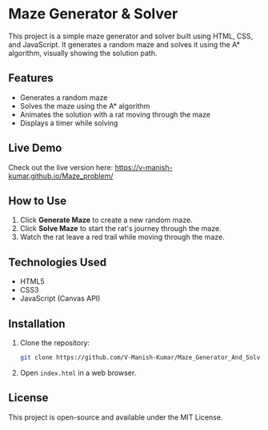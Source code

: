 # Maze Generator & Solver

This project is a simple maze generator and solver built using HTML, CSS, and JavaScript. It generates a random maze and solves it using the A* algorithm, visually showing the solution path.

## Features
- Generates a random maze
- Solves the maze using the A* algorithm
- Animates the solution with a rat moving through the maze
- Displays a timer while solving

## Live Demo
Check out the live version here:
https://v-manish-kumar.github.io/Maze_problem/

## How to Use
1. Click **Generate Maze** to create a new random maze.
2. Click **Solve Maze** to start the rat's journey through the maze.
3. Watch the rat leave a red trail while moving through the maze.

## Technologies Used
- HTML5
- CSS3
- JavaScript (Canvas API)

## Installation
1. Clone the repository:
   ```sh
   git clone https://github.com/V-Manish-Kumar/Maze_Generator_And_Solver.git
   ```
2. Open `index.html` in a web browser.

## License
This project is open-source and available under the MIT License.
